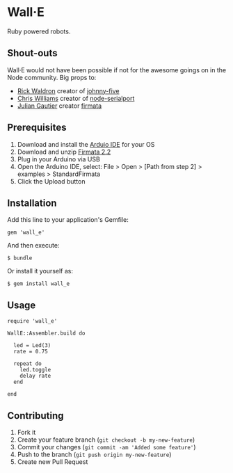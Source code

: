 # Wall&middot;E

Ruby powered robots.

## Shout-outs

Wall&middot;E would not have been possible if not for the awesome goings on in
the Node community. Big props to:

* [Rick Waldron](https://github.com/rwldrn) creator of [johnny-five](https://github.com/rwldrn/johnny-five)
* [Chris Williams](https://github.com/voodootikigod) creator of [node-serialport](https://github.com/voodootikigod/node-serialport)
* [Julian Gautier](https://github.com/jgautier) creator [firmata](https://github.com/jgautier/firmata)

## Prerequisites

1. Download and install the [Arduio IDE](http://www.arduino.cc/en/Main/Software) for your OS
2. Download and unzip [Firmata 2.2](http://at.or.at/hans/pd/Firmata-2.2.zip)
3. Plug in your Arduino via USB
4. Open the Arduino IDE, select: File > Open > [Path from step 2] > examples > StandardFirmata
5. Click the Upload button

## Installation

Add this line to your application's Gemfile:

    gem 'wall_e'

And then execute:

    $ bundle

Or install it yourself as:

    $ gem install wall_e

## Usage

    require 'wall_e'

    WallE::Assembler.build do

      led = Led(3)
      rate = 0.75

      repeat do
        led.toggle
        delay rate
      end

    end

## Contributing

1. Fork it
2. Create your feature branch (`git checkout -b my-new-feature`)
3. Commit your changes (`git commit -am 'Added some feature'`)
4. Push to the branch (`git push origin my-new-feature`)
5. Create new Pull Request

